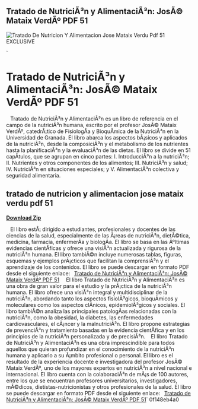 ## Tratado de NutriciÃ³n y AlimentaciÃ³n: JosÃ© Mataix VerdÃº PDF 51

 
![Tratado De Nutricion Y Alimentacion Jose Mataix Verdu Pdf 51 EXCLUSIVE](https://encrypted-tbn2.gstatic.com/images?q=tbn:ANd9GcS6y1BxgFpCu3hiWyBU6sd_9FA3-2TIUHp7i6kE44MUSKViU1LUPWu-evmg)

 `
# Tratado de NutriciÃ³n y AlimentaciÃ³n: JosÃ© Mataix VerdÃº PDF 51
` `
Tratado de NutriciÃ³n y AlimentaciÃ³n es un libro de referencia en el campo de la nutriciÃ³n humana, escrito por el profesor JosÃ© Mataix VerdÃº, catedrÃ¡tico de FisiologÃ­a y BioquÃ­mica de la NutriciÃ³n en la Universidad de Granada. El libro abarca los aspectos bÃ¡sicos y aplicados de la nutriciÃ³n, desde la composiciÃ³n y el metabolismo de los nutrientes hasta la planificaciÃ³n y la evaluaciÃ³n de las dietas. El libro se divide en 51 capÃ­tulos, que se agrupan en cinco partes: I. IntroducciÃ³n a la nutriciÃ³n; II. Nutrientes y otros componentes de los alimentos; III. NutriciÃ³n y salud; IV. NutriciÃ³n en situaciones especiales; y V. AlimentaciÃ³n colectiva y seguridad alimentaria.
 
## tratado de nutricion y alimentacion jose mataix verdu pdf 51


[**Download Zip**](https://www.google.com/url?q=https%3A%2F%2Fshoxet.com%2F2tKU9O&sa=D&sntz=1&usg=AOvVaw0ulo2Yq8fuKwA86NR5SHcE)

` `
El libro estÃ¡ dirigido a estudiantes, profesionales y docentes de las ciencias de la salud, especialmente de las Ã¡reas de nutriciÃ³n, dietÃ©tica, medicina, farmacia, enfermerÃ­a y biologÃ­a. El libro se basa en las Ãºltimas evidencias cientÃ­ficas y ofrece una visiÃ³n actualizada y rigurosa de la nutriciÃ³n humana. El libro tambiÃ©n incluye numerosas tablas, figuras, esquemas y ejemplos prÃ¡cticos que facilitan la comprensiÃ³n y el aprendizaje de los contenidos. El libro se puede descargar en formato PDF desde el siguiente enlace:
` `[Tratado de NutriciÃ³n y AlimentaciÃ³n: JosÃ© Mataix VerdÃº PDF 51](https://www.academia.edu/38201323/Tratado_de_Nutricion_y_Alimentacion_Jose_Mataix_Verdu_PDF_51)`  `
El libro Tratado de NutriciÃ³n y AlimentaciÃ³n es una obra de gran valor para el estudio y la prÃ¡ctica de la nutriciÃ³n humana. El libro ofrece una visiÃ³n integral y multidisciplinar de la nutriciÃ³n, abordando tanto los aspectos fisiolÃ³gicos, bioquÃ­micos y moleculares como los aspectos clÃ­nicos, epidemiolÃ³gicos y sociales. El libro tambiÃ©n analiza las principales patologÃ­as relacionadas con la nutriciÃ³n, como la obesidad, la diabetes, las enfermedades cardiovasculares, el cÃ¡ncer y la malnutriciÃ³n. El libro propone estrategias de prevenciÃ³n y tratamiento basadas en la evidencia cientÃ­fica y en los principios de la nutriciÃ³n personalizada y de precisiÃ³n.
` `
El libro Tratado de NutriciÃ³n y AlimentaciÃ³n es una obra imprescindible para todos aquellos que quieran profundizar en el conocimiento de la nutriciÃ³n humana y aplicarlo a su Ã¡mbito profesional o personal. El libro es el resultado de la experiencia docente e investigadora del profesor JosÃ© Mataix VerdÃº, uno de los mayores expertos en nutriciÃ³n a nivel nacional e internacional. El libro cuenta con la colaboraciÃ³n de mÃ¡s de 100 autores, entre los que se encuentran profesores universitarios, investigadores, mÃ©dicos, dietistas-nutricionistas y otros profesionales de la salud. El libro se puede descargar en formato PDF desde el siguiente enlace:
` `[Tratado de NutriciÃ³n y AlimentaciÃ³n: JosÃ© Mataix VerdÃº PDF 51](https://www.academia.edu/38201323/Tratado_de_Nutricion_y_Alimentacion_Jose_Mataix_Verdu_PDF_51)` 0f148eb4a0
